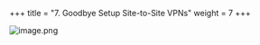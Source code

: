 +++
title = "7. Goodbye Setup Site-to-Site VPNs"
weight = 7
+++


![image.png](/images/008-viii-clean-it-up/39-502723-image.png)



